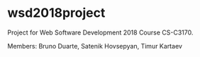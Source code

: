 # wsd2018project

Project for Web Software Development 2018 Course CS-C3170.

Members: Bruno Duarte, Satenik Hovsepyan, Timur Kartaev
